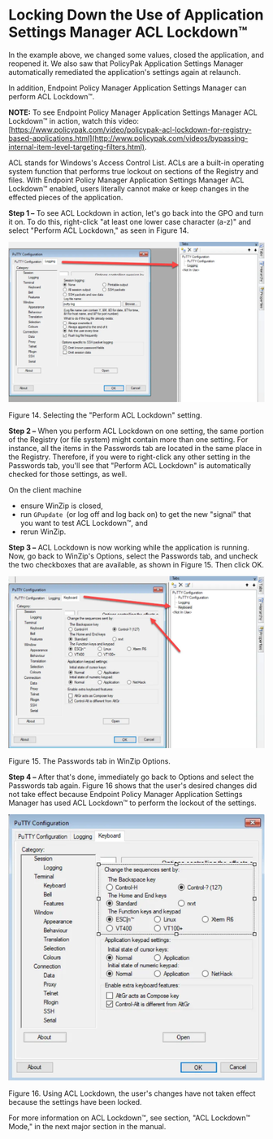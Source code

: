 # Locking Down the Use of Application Settings Manager ACL Lockdown™

In the example above, we changed some values, closed the application, and reopened it. We also saw
that PolicyPak Application Settings Manager automatically remediated the application's settings
again at relaunch.

In addition, Endpoint Policy Manager Application Settings Manager can perform ACL Lockdown™.

**NOTE:** To see Endpoint Policy Manager Application Settings Manager ACL Lockdown™ in action,
watch this video:
[https://www.policypak.com/video/policypak-acl-lockdown-for-registry-based-applications.html](http://www.policypak.com/videos/bypassing-internal-item-level-targeting-filters.html).

ACL stands for Windows's Access Control List. ACLs are a built-in operating system function that
performs true lockout on sections of the Registry and files. With Endpoint Policy Manager
Application Settings Manager ACL Lockdown™ enabled, users literally cannot make or keep changes in
the effected pieces of the application.

**Step 1 –** To see ACL Lockdown in action, let's go back into the GPO and turn it on. To do this,
right-click "at least one lower case character (a-z)" and select "Perform ACL Lockdown," as seen in
Figure 14.

![policypak_application_settings_13](../../../../../../static/img/product_docs/policypak/policypak/applicationsettings/designstudio/quickstart/policypak_application_settings_13.webp)

Figure 14. Selecting the "Perform ACL Lockdown" setting.

**Step 2 –** When you perform ACL Lockdown on one setting, the same portion of the Registry (or file
system) might contain more than one setting. For instance, all the items in the Passwords tab are
located in the same place in the Registry. Therefore, if you were to right-click any other setting
in the Passwords tab, you'll see that "Perform ACL Lockdown" is automatically checked for those
settings, as well.

On the client machine

- ensure WinZip is closed,
- run `GPupdate `(or log off and log back on) to get the new "signal" that you want to test ACL
  Lockdown™, and
- rerun WinZip.

**Step 3 –** ACL Lockdown is now working while the application is running. Now, go back to WinZip's
Options, select the Passwords tab, and uncheck the two checkboxes that are available, as shown in
Figure 15. Then click OK.

![policypak_application_settings_14](../../../../../../static/img/product_docs/policypak/policypak/applicationsettings/designstudio/quickstart/policypak_application_settings_14.webp)

Figure 15. The Passwords tab in WinZip Options.

**Step 4 –** After that's done, immediately go back to Options and select the Passwords tab again.
Figure 16 shows that the user's desired changes did not take effect because Endpoint Policy Manager
Application Settings Manager has used ACL Lockdown™ to perform the lockout of the settings.

![policypak_application_settings_15](../../../../../../static/img/product_docs/policypak/policypak/applicationsettings/designstudio/quickstart/policypak_application_settings_15.webp)

Figure 16. Using ACL Lockdown, the user's changes have not taken effect because the settings have
been locked.

For more information on ACL Lockdown™, see section, "ACL Lockdown™ Mode," in the next major
section in the manual.
